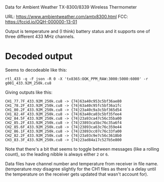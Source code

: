 Data for Ambient Weather TX-8300/8339 Wireless Thermometer

URL: https://www.ambientweather.com/amtx8300.html
FCC: https://fccid.io/OQH-000000-13-01

Output is temperature and (I think) battery status and it supports one of three different 433 MHz channels.

# Decoded output

Seems to decodeable like this:

```
rtl_433 -q -F json -R 0 -X 'tx8365:OOK_PPM_RAW:3000:5000:6000' -r g001_433.92M_250k.cu8
```

Giving outputs like this:

```
CH1_77.7F_433.92M_250k.cu8 -> {74}63a40c953c5bf36ae80
CH1_78.2F_433.92M_250k.cu8 -> {74}63a40c95fc5bf36a1fc
CH1_80.2F_433.92M_250k.cu8 -> {74}23a40c9a3c5bf365d54
CH1_82.4F_433.92M_250k.cu8 -> {74}63a40ca03c5bf35fee4
CH2_84.5F_433.92M_250k.cu8 -> {74}23a93ca47c56c35ba00
CH2_85.2F_433.92M_250k.cu8 -> {74}23893ca5bc76c35a6f4
CH2_85.6F_433.92M_250k.cu8 -> {74}23893ca63c76c359e44
CH2_86.1F_433.92M_250k.cu8 -> {74}23893cc07c76c33fa00
CH2_82.2F_433.92M_250k.cu8 -> {74}23a93c9e7c56c3618b0
CH3_83.3F_433.92M_250k.cu8 -> {74}23ad84a17c527b5e800
```

Note that there's a bit that seems to toggle between messages (like a rolling count), so the leading nibble is always either `2` or `6`.


Data files have channel number and temperature from receiver in file name. (temperature *may* disagree slightly for the CH1 files as there's a delay until the temperature on the receiver gets updated that wasn't account for).
